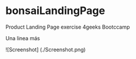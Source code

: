 # bonsaiLandingPage
Product Landing Page exercise 4geeks Bootccamp

Una linea más

![Screenshot] (./Screenshot.png)